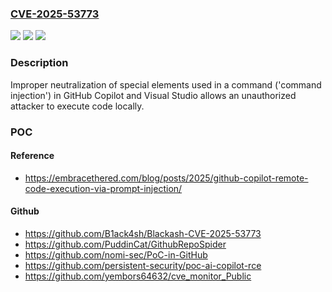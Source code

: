### [CVE-2025-53773](https://cve.mitre.org/cgi-bin/cvename.cgi?name=CVE-2025-53773)
![](https://img.shields.io/static/v1?label=Product&message=Microsoft%20Visual%20Studio%202022%20version%2017.14&color=blue)
![](https://img.shields.io/static/v1?label=Version&message=17.14.0%20&color=brightgreen)
![](https://img.shields.io/static/v1?label=Vulnerability&message=CWE-77%3A%20Improper%20Neutralization%20of%20Special%20Elements%20used%20in%20a%20Command%20('Command%20Injection')&color=brightgreen)

### Description

Improper neutralization of special elements used in a command ('command injection') in GitHub Copilot and Visual Studio allows an unauthorized attacker to execute code locally.

### POC

#### Reference
- https://embracethered.com/blog/posts/2025/github-copilot-remote-code-execution-via-prompt-injection/

#### Github
- https://github.com/B1ack4sh/Blackash-CVE-2025-53773
- https://github.com/PuddinCat/GithubRepoSpider
- https://github.com/nomi-sec/PoC-in-GitHub
- https://github.com/persistent-security/poc-ai-copilot-rce
- https://github.com/yembors64632/cve_monitor_Public

